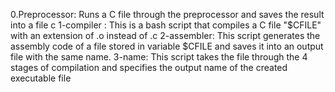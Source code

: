 0.Preprocessor: Runs a C file through the preprocessor and saves the result into a file c
1-compiler : This is a bash script that compiles a C file "$CFILE" with an extension of .o instead of .c
2-assembler: This script generates the assembly code of a file stored in variable $CFILE and saves it into an output file with the same name.
3-name: This script takes the file through the 4 stages of compilation and specifies the output name of the created executable file
